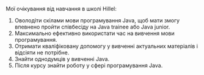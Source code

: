 Мої очікування від навчання в школі Hillel:
1. Оволодіти скілами мови програмування Java, щоб мати змогу впевнено пройти співбесіду на Java trainee або Java junior.
2. Максимально ефективно використати час на вивчення мови програмування.
3. Отримати кваліфіковану допомогу у вивченні актуальних матеріалів і відсіяти не потрібне.
4. Знайти однодумців у вивченні Java.
5. Після курсу знайти роботу у сфері програмування Java.
